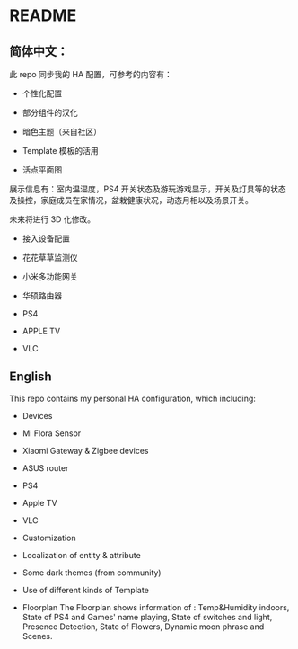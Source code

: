 # README
## 简体中文：
此 repo 同步我的 HA 配置，可参考的内容有：

- 个性化配置

 - 部分组件的汉化
 - 暗色主题（来自社区）
 - Template 模板的活用
 
- 活点平面图

 展示信息有：室内温湿度，PS4 开关状态及游玩游戏显示，开关及灯具等的状态及操控，家庭成员在家情况，盆栽健康状况，动态月相以及场景开关。
 
 未来将进行 3D 化修改。
 
- 接入设备配置

 - 花花草草监测仪
 - 小米多功能网关
 - 华硕路由器
 - PS4
 - APPLE TV
 - VLC
 
##  English
This repo contains my personal HA configuration, which including:

- Devices
 - Mi Flora Sensor
 - Xiaomi Gateway & Zigbee devices
 - ASUS router
 - PS4
 - Apple TV
 - VLC

- Customization
 - Localization of entity & attribute
 - Some dark themes (from community)
 - Use of different kinds of Template
 
 - Floorplan
  The Floorplan shows information of :
  Temp&Humidity indoors, State of PS4 and Games' name playing, State of switches and light, Presence Detection, State of Flowers, Dynamic moon phrase and Scenes.
 


